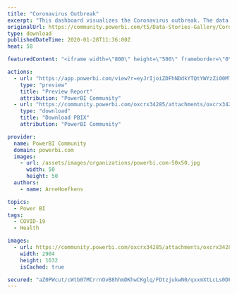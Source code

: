 ```yaml
---
title: "Coronavirus Outbreak"
excerpt: "This dashboard visualizes the Coronavirus outbreak. The data is refreshed hourly Data sources: WHO , CDC , NHC , and Dingxiangyuan ."
originalUrl: https://community.powerbi.com/t5/Data-Stories-Gallery/Coronavirus-Outbreak/m-p/914037
type: download
publishedDateTime: 2020-01-28T11:36:00Z
heat: 58

featuredContent: "<iframe width=\"800\" height=\"500\" frameborder=\"0\" src=\"https://app.powerbi.com/view?r=eyJrIjoiZDFhNDdkYTQtYWYzZi00MTBiLTllZmItODJhZjc1ODI1M2M4IiwidCI6IjUyMzU0N2M3LTlmOTYtNDVhNS05ZjA3LTFkYmQyMmM3ZTNhNiIsImMiOjh9\"></iframe>"

actions:
  - url: "https://app.powerbi.com/view?r=eyJrIjoiZDFhNDdkYTQtYWYzZi00MTBiLTllZmItODJhZjc1ODI1M2M4IiwidCI6IjUyMzU0N2M3LTlmOTYtNDVhNS05ZjA3LTFkYmQyMmM3ZTNhNiIsImMiOjh9"
    type: "preview"
    title: "Preview Report"
    attribution: "PowerBI Community"
  - url: "https://community.powerbi.com/oxcrx34285/attachments/oxcrx34285/DataStoriesGallery/3287/6/corona.pbix"
    type: "download"
    title: "Download PBIX"
    attribution: "PowerBI Community"

provider:
  name: PowerBI Community
  domain: powerbi.com
  images:
    - url: /assets/images/organizations/powerbi.com-50x50.jpg
      width: 50
      height: 50
  authors:
    - name: ArneHoefkens

topics:
  - Power BI
tags:
  - COVID-19
  - Health

images:
  - url: https://community.powerbi.com/oxcrx34285/attachments/oxcrx34285/DataStoriesGallery/3287/5/Corona%20Dashboard.png
    width: 2904
    height: 1632
    isCached: true

secured: "aZ0PWcut/cWtb07MCrrnOvB8hhmDKhwCKglq/FDtzjukwN0/qxxmXtLcLs0DFC2YPDBwV6lXpgWSPAMO9tifBGZxzM9NmWXXCoY09CzJvl4CuoViq3k9ydAqiOztn+VedNxtJwzODCTSqyEqWe7E0DJEV9ftpK71QCXAg3TK4nbnx5QY1CffkN4BkQrIfjDFUQ4DSQwZZI5Hh+CSsEPorN4Ghl5aW2syOXaOvcuxr/eBgCv96kV9xTKL7NHTmINaJn5HMEp7xMKUvtGBO04MiUCeXElE2vnsgpvisOsyje8tDwwHjcTvOh6qPBGA2q9R9iLXJR9B6gD8H4OgMLdrHYZVI5BK1s8d7ce1egfYMlLcaa8GJvPLPwRg2R1aqRZDGf06ThRzJrBxGl44xqHGMaRRIzvTmjkEKmw1nnbtZRM=;VSYty8/jHohCJvSmOacaYQ=="
---
```


